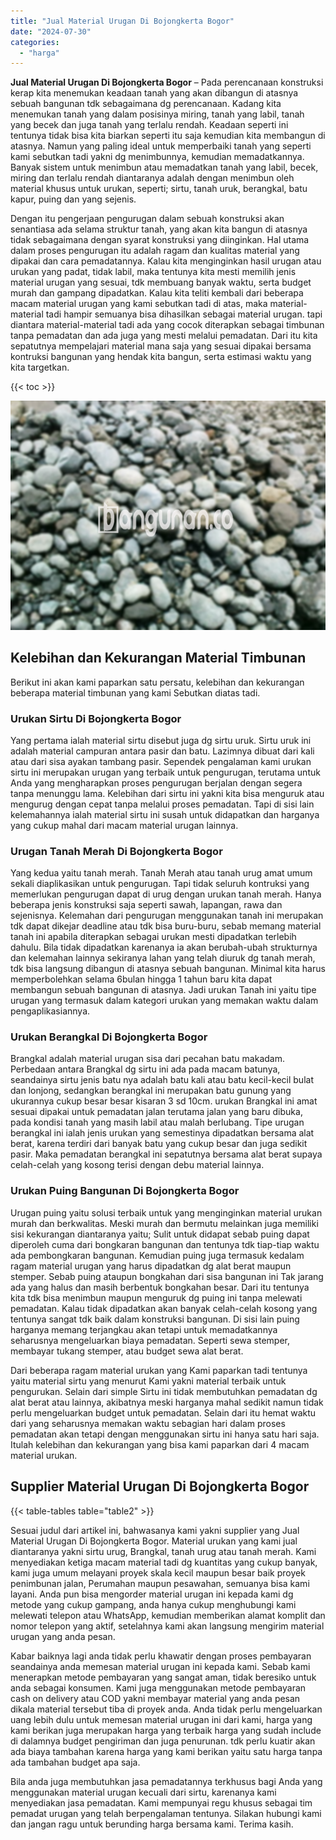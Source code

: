 ```yaml
---
title: "Jual Material Urugan Di Bojongkerta Bogor"
date: "2024-07-30"
categories: 
  - "harga"
---
```


**Jual Material Urugan Di Bojongkerta Bogor** – Pada perencanaan konstruksi kerap kita menemukan keadaan tanah yang akan dibangun di atasnya sebuah bangunan tdk sebagaimana dg perencanaan. Kadang kita menemukan tanah yang dalam posisinya miring, tanah yang labil, tanah yang becek dan juga tanah yang terlalu rendah. Keadaan seperti ini tentunya tidak bisa kita biarkan seperti itu saja kemudian kita membangun di atasnya. Namun yang paling ideal untuk memperbaiki tanah yang seperti kami sebutkan tadi yakni dg menimbunnya, kemudian memadatkannya. Banyak sistem untuk menimbun atau memadatkan tanah yang labil, becek, miring dan terlalu rendah diantaranya adalah dengan menimbun oleh material khusus untuk urukan, seperti; sirtu, tanah uruk, berangkal, batu kapur, puing dan yang sejenis.

Dengan itu pengerjaan pengurugan dalam sebuah konstruksi akan senantiasa ada selama struktur tanah, yang akan kita bangun di atasnya tidak sebagaimana dengan syarat konstruksi yang diinginkan. Hal utama dalam proses pengurugan itu adalah ragam dan kualitas material yang dipakai dan cara pemadatannya. Kalau kita menginginkan hasil urugan atau urukan yang padat, tidak labil, maka tentunya kita mesti memilih jenis material urugan yang sesuai, tdk membuang banyak waktu, serta budget murah dan gampang dipadatkan. Kalau kita teliti kembali dari beberapa macam material urugan yang kami sebutkan tadi di atas, maka material-material tadi hampir semuanya bisa dihasilkan sebagai material urugan. tapi diantara material-material tadi ada yang cocok diterapkan sebagai timbunan tanpa pemadatan dan ada juga yang mesti melalui pemadatan. Dari itu kita sepatutnya mempelajari material mana saja yang sesuai dipakai bersama kontruksi bangunan yang hendak kita bangun, serta estimasi waktu yang kita targetkan.

{{< toc >}}

![Jual Material Urugan Di Bojongkerta Bogor](/images/jual-urugan-43.png)

## Kelebihan dan Kekurangan Material Timbunan

Berikut ini akan kami paparkan satu persatu, kelebihan dan kekurangan beberapa material timbunan yang kami Sebutkan diatas tadi.

### Urukan Sirtu Di Bojongkerta Bogor

Yang pertama ialah material sirtu disebut juga dg sirtu uruk. Sirtu uruk ini adalah material campuran antara pasir dan batu. Lazimnya dibuat dari kali atau dari sisa ayakan tambang pasir. Sependek pengalaman kami urukan sirtu ini merupakan urugan yang terbaik untuk pengurugan, terutama untuk Anda yang mengharapkan proses pengurugan berjalan dengan segera tanpa menunggu lama. Kelebihan dari sirtu ini yakni kita bisa menguruk atau mengurug dengan cepat tanpa melalui proses pemadatan. Tapi di sisi lain kelemahannya ialah material sirtu ini susah untuk didapatkan dan harganya yang cukup mahal dari macam material urugan lainnya.

### Urugan Tanah Merah Di Bojongkerta Bogor

Yang kedua yaitu tanah merah. Tanah Merah atau tanah urug amat umum sekali diaplikasikan untuk pengurugan. Tapi tidak seluruh kontruksi yang memerlukan pengurugan dapat di urug dengan urukan tanah merah. Hanya beberapa jenis konstruksi saja seperti sawah, lapangan, rawa dan sejenisnya. Kelemahan dari pengurugan menggunakan tanah ini merupakan tdk dapat dikejar deadline atau tdk bisa buru-buru, sebab memang material tanah ini apabila diterapkan sebagai urukan mesti dipadatkan terlebih dahulu. Bila tidak dipadatkan karenanya ia akan berubah-ubah strukturnya dan kelemahan lainnya sekiranya lahan yang telah diuruk dg tanah merah, tdk bisa langsung dibangun di atasnya sebuah bangunan. Minimal kita harus memperbolehkan selama 6bulan hingga 1 tahun baru kita dapat membangun sebuah bangunan di atasnya. Jadi urukan Tanah ini yaitu tipe urugan yang termasuk dalam kategori urukan yang memakan waktu dalam pengaplikasiannya.

### Urukan Berangkal Di Bojongkerta Bogor

Brangkal adalah material urugan sisa dari pecahan batu makadam. Perbedaan antara Brangkal dg sirtu ini ada pada macam batunya, seandainya sirtu jenis batu nya adalah batu kali atau batu kecil-kecil bulat dan lonjong, sedangkan berangkal ini merupakan batu gunung yang ukurannya cukup besar besar kisaran 3 sd 10cm. urukan Brangkal ini amat sesuai dipakai untuk pemadatan jalan terutama jalan yang baru dibuka, pada kondisi tanah yang masih labil atau malah berlubang. Tipe urugan berangkal ini ialah jenis urukan yang semestinya dipadatkan bersama alat berat, karena terdiri dari banyak batu yang cukup besar dan juga sedikit pasir. Maka pemadatan berangkal ini sepatutnya bersama alat berat supaya celah-celah yang kosong terisi dengan debu material lainnya.

### Urukan Puing Bangunan Di Bojongkerta Bogor

Urugan puing yaitu solusi terbaik untuk yang menginginkan material urukan murah dan berkwalitas. Meski murah dan bermutu melainkan juga memiliki sisi kekurangan diantaranya yaitu; Sulit untuk didapat sebab puing dapat diperoleh cuma dari bongkaran bangunan dan tentunya tdk tiap-tiap waktu ada pembongkaran bangunan. Kemudian puing juga termasuk kedalam ragam material urugan yang harus dipadatkan dg alat berat maupun stemper. Sebab puing ataupun bongkahan dari sisa bangunan ini Tak jarang ada yang halus dan masih berbentuk bongkahan besar. Dari itu tentunya kita tdk bisa menimbun maupun menguruk dg puing ini tanpa melewati pemadatan. Kalau tidak dipadatkan akan banyak celah-celah kosong yang tentunya sangat tdk baik dalam konstruksi bangunan. Di sisi lain puing harganya memang terjangkau akan tetapi untuk memadatkannya seharusnya mengeluarkan biaya pemadatan. Seperti sewa stemper, membayar tukang stemper, atau budget sewa alat berat.

Dari beberapa ragam material urukan yang Kami paparkan tadi tentunya yaitu material sirtu yang menurut Kami yakni material terbaik untuk pengurukan. Selain dari simple Sirtu ini tidak membutuhkan pemadatan dg alat berat atau lainnya, akibatnya meski harganya mahal sedikit namun tidak perlu mengeluarkan budget untuk pemadatan. Selain dari itu hemat waktu dari yang seharusnya memakan waktu sebagian hari dalam proses pemadatan akan tetapi dengan menggunakan sirtu ini hanya satu hari saja. Itulah kelebihan dan kekurangan yang bisa kami paparkan dari 4 macam material urukan.

## Supplier Material Urugan Di Bojongkerta Bogor

{{< table-tables table="table2" >}}

Sesuai judul dari artikel ini, bahwasanya kami yakni supplier yang Jual Material Urugan Di Bojongkerta Bogor. Material urukan yang kami jual diantaranya yakni sirtu urug, Brangkal, tanah urug atau tanah merah. Kami menyediakan ketiga macam material tadi dg kuantitas yang cukup banyak, kami juga umum melayani proyek skala kecil maupun besar baik proyek penimbunan jalan, Perumahan maupun pesawahan, semuanya bisa kami layani. Anda pun bisa mengorder material urugan ini kepada kami dg metode yang cukup gampang, anda hanya cukup menghubungi kami melewati telepon atau WhatsApp, kemudian memberikan alamat komplit dan nomor telepon yang aktif, setelahnya kami akan langsung mengirim material urugan yang anda pesan.

Kabar baiknya lagi anda tidak perlu khawatir dengan proses pembayaran seandainya anda memesan material urugan ini kepada kami. Sebab kami menerapkan metode pembayaran yang sangat aman, tidak beresiko untuk anda sebagai konsumen. Kami juga menggunakan metode pembayaran cash on delivery atau COD yakni membayar material yang anda pesan dikala material tersebut tiba di proyek anda. Anda tidak perlu mengeluarkan uang lebih dulu untuk memesan material urugan ini dari kami, harga yang kami berikan juga merupakan harga yang terbaik harga yang sudah include di dalamnya budget pengiriman dan juga penurunan. tdk perlu kuatir akan ada biaya tambahan karena harga yang kami berikan yaitu satu harga tanpa ada tambahan budget apa saja.

Bila anda juga membutuhkan jasa pemadatannya terkhusus bagi Anda yang menggunakan material urugan kecuali dari sirtu, karenanya kami menyediakan jasa pemadatan. Kami mempunyai regu khusus sebagai tim pemadat urugan yang telah berpengalaman tentunya. Silakan hubungi kami dan jangan ragu untuk berunding harga bersama kami. Terima kasih.
